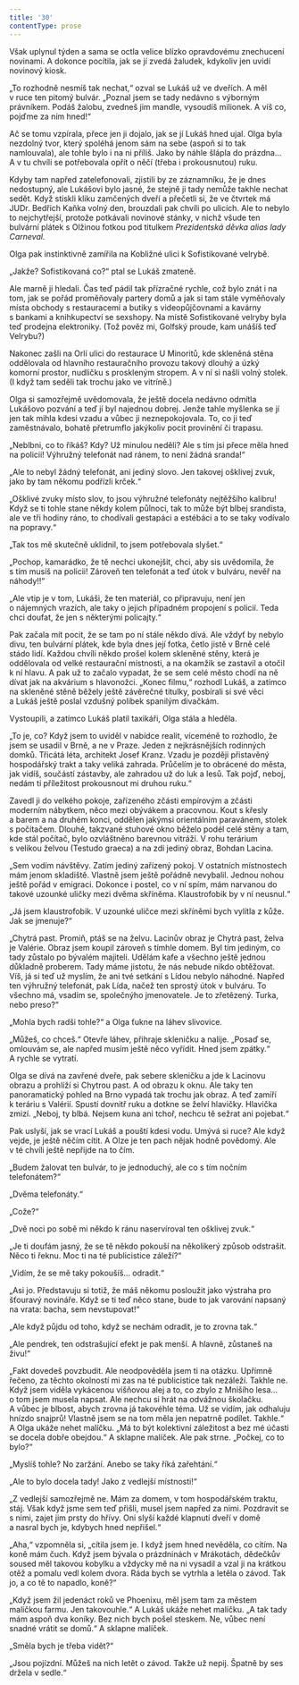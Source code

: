 ```yaml
---
title: '30'
contentType: prose
---
```


  

Však uplynul týden a sama se octla velice blízko opravdovému znechucení novinami. A dokonce pocítila, jak se jí zvedá žaludek, kdykoliv jen uvidí novinový kiosk.

„To rozhodně nesmíš tak nechat,“ ozval se Lukáš už ve dveřích. A měl v ruce ten pitomý bulvár. „Poznal jsem se tady nedávno s výborným právníkem. Podáš žalobu, zvedneš jim mandle, vysoudíš milionek. A víš co, pojďme za ním hned!“

Ač se tomu vzpírala, přece jen ji dojalo, jak se jí Lukáš hned ujal. Olga byla nezdolný tvor, který spoléhá jenom sám na sebe (aspoň si to tak namlouvala), ale tohle bylo i na ni příliš. Jako by náhle šlápla do prázdna… A v tu chvíli se potřebovala opřít o něčí (třeba i prokousnutou) ruku.

Kdyby tam napřed zatelefonovali, zjistili by ze záznamníku, že je dnes nedostupný, ale Lukášovi bylo jasné, že stejně ji tady nemůže takhle nechat sedět. Když stiskli kliku zamčených dveří a přečetli si, že ve čtvrtek má JUDr. Bedřich Kaňka volný den, brouzdali pak chvíli po ulicích. Ale to nebylo to nejchytřejší, protože potkávali novinové stánky, v nichž všude ten bulvární plátek s Olžinou fotkou pod titulkem _Prezidentská děvka alias lady Carneval._

Olga pak instinktivně zamířila na Kobližné ulici k Sofistikované velrybě.

„Jakže? Sofistikovaná co?“ ptal se Lukáš zmateně.

Ale marně ji hledali. Čas teď pádil tak přízračné rychle, což bylo znát i na tom, jak se pořád proměňovaly partery domů a jak si tam stále vyměňovaly místa obchody s restauracemi a butiky s videopůjčovnami a kavárny s bankami a knihkupectví se sexshopy. Na místě Sofistikované velryby byla teď prodejna elektroniky. (Tož pověz mi, Golfský proude, kam unášíš teď Velrybu?)

Nakonec zašli na Orlí ulici do restaurace U Minoritů, kde skleněná stěna oddělovala od hlavního restauračního provozu takový dlouhý a úzký komorní prostor, nudličku s proskleným stropem. A v ní si našli volný stolek. (I když tam seděli tak trochu jako ve vitríně.)

Olga si samozřejmě uvědomovala, že ještě docela nedávno odmítla Lukášovo pozvání a teď jí byl najednou dobrej. Jenže tahle myšlenka se jí jen tak mihla kdesi vzadu a vůbec ji neznepokojovala. To, co ji teď zaměstnávalo, bohatě přetrumflo jakýkoliv pocit provinění či trapasu.

„Neblbni, co to říkáš? Kdy? Už minulou neděli? Ale s tím jsi přece měla hned na policii! Výhružný telefonát nad ránem, to není žádná sranda!“

„Ale to nebyl žádný telefonát, ani jediný slovo. Jen takovej ošklivej zvuk, jako by tam někomu podřízli krček.“

„Ošklivé zvuky místo slov, to jsou výhružné telefonáty nejtěžšího kalibru! Když se ti tohle stane někdy kolem půlnoci, tak to může být blbej srandista, ale ve tři hodiny ráno, to chodívali gestapáci a estébáci a to se taky vodívalo na popravy.“

„Tak tos mě skutečně uklidnil, to jsem potřebovala slyšet.“

„Pochop, kamarádko, že tě nechci ukonejšit, chci, aby sis uvědomila, že s tím musíš na policii! Zároveň ten telefonát a teď útok v bulváru, nevěř na náhody!!“

„Ale vtip je v tom, Lukáši, že ten materiál, co připravuju, není jen o nájemných vrazích, ale taky o jejich případném propojení s policií. Teda chci doufat, že jen s některými policajty.“

Pak začala mít pocit, že se tam po ní stále někdo dívá. Ale vždyť by nebylo divu, ten bulvární plátek, kde byla dnes její fotka, četlo jistě v Brně celé stádo lidí. Každou chvíli někdo prošel kolem skleněné stěny, která je oddělovala od velké restaurační místnosti, a na okamžik se zastavil a otočil k ní hlavu. A pak už to začalo vypadat, že se sem celé město chodí na ně dívat jak na akvárium s hlavonožci. „Konec filmu,“ rozhodl Lukáš, a zatímco na skleněné stěně běžely ještě závěrečné titulky, posbírali si své věci a Lukáš ještě poslal vzdušný polibek spanilým divačkám.

Vystoupili, a zatímco Lukáš platil taxikáři, Olga stála a hleděla.

„To je, co? Když jsem to uviděl v nabídce realit, víceméně to rozhodlo, že jsem se usadil v Brně, a ne v Praze. Jeden z nejkrásnějších rodinných domků. Třicátá léta, architekt Josef Kranz. Vzadu je později přistavěný hospodářský trakt a taky veliká zahrada. Průčelím je to obrácené do města, jak vidíš, součástí zástavby, ale zahradou už do luk a lesů. Tak pojď, neboj, nedám ti příležitost prokousnout mi druhou ruku.“

Zavedl ji do velkého pokoje, zařízeného zčásti empírovým a zčásti moderním nábytkem, něco mezi obývákem a pracovnou. Kout s křesly a barem a na druhém konci, oddělen jakýmsi orientálním paravánem, stolek s počítačem. Dlouhé, takzvané stuhové okno běželo podél celé stěny a tam, kde stál počítač, bylo ozvláštněno barevnou vitráží. V rohu terárium s velikou želvou (Testudo graeca) a na zdi jediný obraz, Bohdan Lacina.

„Sem vodím návštěvy. Zatím jediný zařízený pokoj. V ostatních místnostech mám jenom skladiště. Vlastně jsem ještě pořádně nevybalil. Jednou nohou ještě pořád v emigraci. Dokonce i postel, co v ní spím, mám narvanou do takové uzounké uličky mezi dvěma skříněma. Klaustrofobik by v ní neusnul.“

„Já jsem klaustrofobik. V uzounké uličce mezi skříněmi bych vylítla z kůže. Jak se jmenuje?“

„Chytrá past. Promiň, ptáš se na želvu. Lacinův obraz je Chytrá past, želva je Valérie. Obraz jsem koupil zároveň s tímhle domem. Byl tím jediným, co tady zůstalo po bývalém majiteli. Udělám kafe a všechno ještě jednou důkladně proberem. Tady máme jistotu, že nás nebude nikdo obtěžovat. Víš, já si teď už myslím, že ani tvé setkání s Lídou nebylo náhodné. Napřed ten výhružný telefonát, pak Lída, načež ten sprostý útok v bulváru. To všechno má, vsadím se, společnýho jmenovatele. Je to zřetězený. Turka, nebo preso?“

„Mohla bych radši tohle?“ a Olga ťukne na láhev slivovice.

„Můžeš, co chceš.“ Otevře láhev, přihraje skleničku a nalije. „Posaď se, omlouvám se, ale napřed musím ještě něco vyřídit. Hned jsem zpátky.“ A rychle se vytratí.

Olga se dívá na zavřené dveře, pak sebere skleničku a jde k Lacinovu obrazu a prohlíží si Chytrou past. A od obrazu k oknu. Ale taky ten panoramatický pohled na Brno vypadá tak trochu jak obraz. A teď zamíří k teráriu s Valérií. Spustí dovnitř ruku a dotkne se želví hlavičky. Hlavička zmizí. „Neboj, ty blbá. Nejsem kuna ani tchoř, nechcu tě sežrat ani pojebat.“

Pak uslyší, jak se vrací Lukáš a pouští kdesi vodu. Umývá si ruce? Ale když vejde, je ještě něčím cítit. A Olze je ten pach nějak hodně povědomý. Ale v té chvíli ještě nepřijde na to čím.

„Budem žalovat ten bulvár, to je jednoduchý, ale co s tím nočním telefonátem?“

„Dvěma telefonáty.“

„Cože?“

„Dvě noci po sobě mi někdo k ránu naservíroval ten ošklivej zvuk.“

„Je ti doufám jasný, že se tě někdo pokouší na několikerý způsob odstrašit. Něco ti řeknu. Moc ti na té publicistice záleží?“

„Vidím, že se mě taky pokoušíš… odradit.“

„Asi jo. Představuju si totiž, že máš někomu posloužit jako výstraha pro šťouravý novináře. Když se ti teď něco stane, bude to jak varování napsaný na vrata: bacha, sem nevstupovat!“

„Ale když půjdu od toho, když se nechám odradit, je to zrovna tak.“

„Ale pendrek, ten odstrašující efekt je pak menší. A hlavně, zůstaneš na živu!“

„Fakt dovedeš povzbudit. Ale neodpověděla jsem ti na otázku. Upřímně řečeno, za těchto okolností mi zas na té publicistice tak nezáleží. Takhle ne. Když jsem viděla vykácenou višňovou alej a to, co zbylo z Mnišího lesa… o tom jsem musela napsat. Ale nechcu si hrát na odvážnou školačku. A vůbec je blbost, abych zrovna já takovéhle téma. Už se vidím, jak odhaluju hnízdo snajprů! Vlastně jsem se na tom měla jen nepatrně podílet. Takhle.“ A Olga ukáže nehet malíčku. „Má to být kolektivní záležitost a bez mé účasti se docela dobře obejdou.“ A sklapne malíček. Ale pak strne. „Počkej, co to bylo?“

„Myslíš tohle? No zaržání. Anebo se taky říká zařehtání.“

„Ale to bylo docela tady! Jako z vedlejší místnosti!“

„Z vedlejší samozřejmě ne. Mám za domem, v tom hospodářském traktu, stáj. Však když jsme sem teď přišli, musel jsem napřed za nimi. Pozdravit se s nimi, zajet jim prsty do hřívy. Oni slyší každé klapnutí dveří v domě a nasral bych je, kdybych hned nepřišel.“

„Aha,“ vzpomněla si, „cítila jsem je. I když jsem hned nevěděla, co cítím. Na koně mám čuch. Když jsem bývala o prázdninách v Mrákotách, dědečkův soused měl takovou kobylku a vždycky mě na ni vysadil a vzal ji na krátkou otěž a pomalu vedl kolem dvora. Ráda bych se vytrhla a letěla o závod. Tak jo, a co tě to napadlo, koně?“

„Když jsem žil jedenáct roků ve Phoenixu, měl jsem tam za městem maličkou farmu. Jen takovouhle.“ A Lukáš ukáže nehet malíčku. „A tak tady mám aspoň dva koníky. Bez nich bych pošel steskem. Ne, vůbec není snadné vrátit se domů.“ A sklapne malíček.

„Směla bych je třeba vidět?“

„Jsou pojízdní. Můžeš na nich letět o závod. Takže už nepij. Špatně by ses držela v sedle.“
